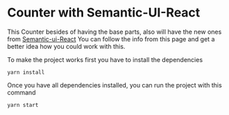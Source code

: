 # Counter with Semantic-UI-React

This Counter besides of having the base parts, also will have the new ones from [Semantic-ui-React](https://react.semantic-ui.com/) You can follow the info from this page and get a better idea how you could work with this.

To make the project works first you have to install the dependencies
```
yarn install
```

Once you have all dependencies installed, you can run the project with this command
```
yarn start
```